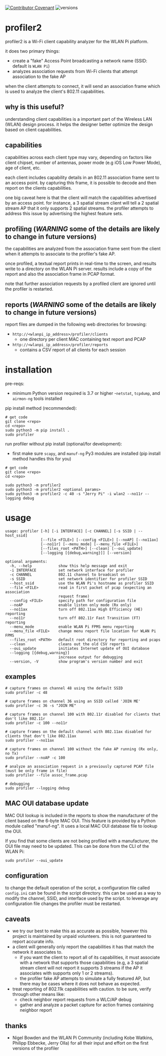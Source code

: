 [![Contributor Covenant](https://img.shields.io/badge/Contributor%20Covenant-v2.0%20adopted-ff69b4.svg)](CODE_OF_CONDUCT.md) ![versions](https://github.com/joshschmelzle/profiler2/blob/master/docs/images/profiler2-pybadge-w-logo.svg)

# profiler2

profiler2 is a Wi-Fi client capability analyzer for the WLAN Pi platform.

it does two primary things:

- create a "fake" Access Point broadcasting a network name (SSID: default is `WLAN Pi`)
- analyzes association requests from Wi-Fi clients that attempt association to the fake AP

when the client attempts to connect, it will send an association frame which is used to analyze the client's 802.11 capabilities.

## why is this useful?

understanding client capabilities is a important part of the Wireless LAN (WLAN) design process. it helps the designer better optimize the design based on client capabilities.

## capabilities

capabilities across each client type may vary, depending on factors like client chipset, number of antennas, power mode (e.g iOS Low Power Mode), age of client, etc.

each client includes capability details in an 802.11 association frame sent to an access point. by capturing this frame, it is possible to decode and then report on the clients capabilities. 

one big caveat here is that the client will match the capabilities advertised by an access point. for instance, a 3 spatial stream client will tell a 2 spatial stream AP that it only supports 2 spatial streams. the profiler attempts to address this issue by advertising the highest feature sets.  

## profiling (*WARNING* some of the details are likely to change in future versions)

the capabilities are analyzed from the association frame sent from the client when it attempts to associate to the profiler's fake AP.

once profiled, a textual report prints in real-time to the screen, and results write to a directory on the WLAN Pi server. results include a copy of the report and also the association frame in PCAP format. 

note that further association requests by a profiled client are ignored until the profiler is restarted.

## reports (*WARNING* some of the details are likely to change in future versions)

report files are dumped in the following web directories for browsing:

- `http://<wlanpi_ip_address>/profiler/clients`
    - one directory per client MAC containing text report and PCAP
- `http://<wlanpi_ip_address>/profiler/reports`
    - contains a CSV report of all clients for each session

# installation

pre-reqs:

- minimum Python version required is 3.7 or higher
-`netstat`, `tcpdump`, and `airmon-ng` tools installed

pip install method (recommended): 

```
# get code
git clone <repo>
cd <repo>
sudo python3 -m pip install .
sudo profiler
```

run profiler without pip install (optional/for development):

- first make sure `scapy`, and `manuf-ng` Py3 modules are installed (pip install method handles this for you)

```
# get code
git clone <repo>
cd <repo>

sudo python3 -m profiler2 
sudo python3 -m profiler2 <optional params>
sudo python3 -m profiler2 -c 40 -s "Jerry Pi" -i wlan2 --no11r --logging debug
```

# usage

```
usage: profiler [-h] [-i INTERFACE] [-c CHANNEL] [-s SSID | --host_ssid]
                [--file <FILE>] [--config <FILE>] [--noAP] [--no11ax]
                [--no11r] [--menu_mode] [--menu_file <FILE>]
                [--files_root <PATH>] [--clean] [--oui_update]
                [--logging [{debug,warning}]] [--version]

optional arguments:
  -h, --help            show this help message and exit
  -i INTERFACE          set network interface for profiler
  -c CHANNEL            802.11 channel to broadcast on
  -s SSID               set network identifier for profiler SSID
  --host_ssid           use the WLAN Pi's hostname as profiler SSID
  --file <FILE>         read in first packet of pcap (expecting an association
                        request frame)
  --config <FILE>       specify path for configuration file
  --noAP                enable listen only mode (Rx only)
  --no11ax              turn off 802.11ax High Efficiency (HE) reporting
  --no11r               turn off 802.11r Fast Transition (FT) reporting
  --menu_mode           enable WLAN Pi FPMS menu reporting
  --menu_file <FILE>    change menu report file location for WLAN Pi FPMS
  --files_root <PATH>   default root directory for reporting and pcaps
  --clean               cleans out the old CSV reports
  --oui_update          initiates Internet update of OUI database
  --logging [{debug,warning}]
                        increase output for debugging
  --version, -V         show program's version number and exit
```

## examples

```
# capture frames on channel 48 using the default SSID
sudo profiler -c 48
```

```
# capture frames on channel 36 using an SSID called 'JOIN ME'
sudo profiler -c 36 -s "JOIN ME"
```

```
# capture frames on channel 100 with 802.11r disabled for clients that don't like 802.11r
sudo profiler -c 100 --no11r
```

```
# capture frames on the default channel with 802.11ax disabled for clients that don't like 802.11ax
sudo profiler --no11ax
```

```
# capture frames on channel 100 without the fake AP running (Rx only, no Tx)
sudo profiler --noAP -c 100
```

```
# analyze an association request in a previously captured PCAP file (must be only frame in file)
sudo profiler --file assoc_frame.pcap
```

```
# debugging
sudo profiler --logging debug
```

## MAC OUI database update

MAC OUI lookup is included in the reports to show the manufacturer of the client based on the 6-byte MAC OUI. This feature is provided by a Python module called "manuf-ng". It uses a local MAC OUI database file to lookup the OUI.

If you find that some clients are not being profiled with a manufacturer, the OUI file may need to be updated. This can be done from the CLI of the WLAN Pi:

```
sudo profiler --oui_update
```

## configuration

to change the default operation of the script, a configuration file called `config.ini` can be found in the script directory. this can be used as a way to modify the channel, SSID, and interface used by the script. to leverage any configuration file changes the profiler must be restarted.  

## caveats

- we try our best to make this as accurate as possible, however this project is maintained by unpaid volunteers. this is not guaranteed to report accurate info.
- a client will generally only report the capabilities it has that match the network it associates to.
    - if you want the client to report all of its capabilities, it must associate with a network that supports those capabilities (e.g, a 3 spatial stream client will not report it supports 3 streams if the AP it associates with supports only 1 or 2 streams).
    - the profiler fake AP attempts to simulate a fully featured AP, but there may be cases where it does not behave as expected.
- treat reporting of 802.11k capabilities with caution. to be sure, verify through other means like:
    - check neighbor report requests from a WLC/AP debug
    - gather and analyze a packet capture for action frames containing neighbor report

## thanks

- Nigel Bowden and the WLAN Pi Community (including Kobe Watkins, Philipp Ebbecke, Jerry Olla) for all their input and effort on the first versions of the profiler

